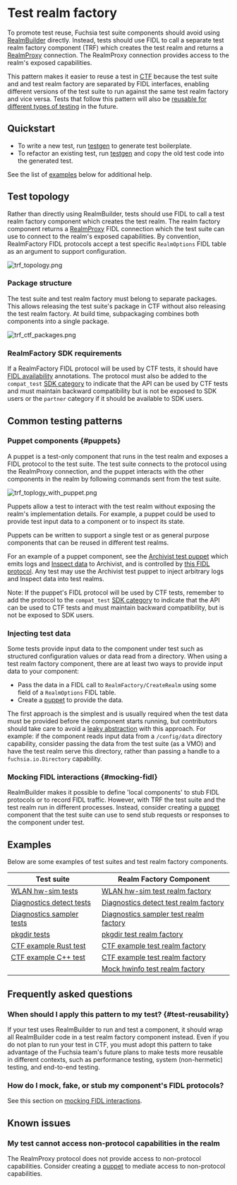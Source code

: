 # Test realm factory

To promote test reuse, Fuchsia test suite components should avoid using
[RealmBuilder] directly. Instead, tests should use FIDL to call a separate
test realm factory component (TRF) which creates the test realm and returns a
[RealmProxy] connection. The RealmProxy connection provides access to the
realm's exposed capabilities.

This pattern makes it easier to reuse a test in [CTF] because the test suite and
and test realm factory are separated by FIDL interfaces, enabling different
versions of the test suite to run against the same test realm factory and vice
versa. Tests that follow this pattern will also be [reusable for different types
of testing](#test-reusability) in the future.

## Quickstart

* To write a new test, run [testgen] to generate test boilerplate.
* To refactor an existing test, run [testgen] and copy the old test code into
the generated test.

See the list of [examples](#examples) below for additional help.

## Test topology

Rather than directly using RealmBuilder, tests should use FIDL to call a test
realm factory component which creates the test realm. The realm factory
component returns a [RealmProxy] FIDL connection which the test suite can use to
connect to the realm's exposed capabilities. By convention, RealmFactory FIDL
protocols accept a test specific `RealmOptions` FIDL table as an argument to
support configuration.

![trf_topology.png](images/trf_topology.png)

### Package structure

The test suite and test realm factory must belong to separate packages. This
allows releasing the test suite's package in CTF without also releasing the test
realm factory. At build time, subpackaging combines both components into a
single package.

![trf_ctf_packages.png](images/trf_ctf_packages.png)

### RealmFactory SDK requirements

If a RealmFactory FIDL protocol will be used by CTF tests, it should have
[FIDL availability] annotations. The protocol must also be added to the
`compat_test` [SDK category] to indicate that the API can be used by CTF
tests and must maintain backward compatibility but is not be exposed to SDK
users or the `partner` category if it should be available to SDK users.

## Common testing patterns

### Puppet components {#puppets}

A puppet is a test-only component that runs in the test realm and exposes a FIDL
protocol to the test suite. The test suite connects to the protocol using the
RealmProxy connection, and the puppet interacts with the other components in
the realm by following commands sent from the test suite.

![trf_toplogy_with_puppet.png](images/trf_topology_with_puppet.png)

Puppets allow a test to interact with the test realm without exposing the
realm's implementation details. For example, a puppet could be used to provide
test input data to a component or to inspect its state.

Puppets can be written to support a single test or as general purpose components
that can be reused in different test realms.

For an example of a puppet component, see the [Archivist test puppet] which
emits logs and [Inspect data] to Archivist, and is controlled by
[this FIDL protocol][Archivist test puppet fidl]. Any test may use the Archivist
test puppet to inject arbitrary logs and Inspect data into test realms.

Note: If the puppet's FIDL protocol will be used by CTF tests, remember to
add the protocol to the `compat_test` [SDK category] to indicate that the
API can be used to CTF tests and must maintain backward compatibility, but is
not be exposed to SDK users.

### Injecting test data

Some tests provide input data to the component under test such as structured
configuration values or data read from a directory. When using a test realm
factory component, there are at least two ways to provide input data to your
component:

* Pass the data in a FIDL call to `RealmFactory/CreateRealm` using some field
  of a `RealmOptions` FIDL table.
* Create a [puppet](#puppets) to provide the data.

The first approach is the simplest and is usually required when the test data
must be provided before the component starts running, but contributors should
take care to avoid a [leaky abstraction] with this approach. For example: if the
component reads input data from a `/config/data` directory capability, consider
passing the data from the test suite (as a VMO) and have the test realm serve
this directory, rather than passing a handle to a `fuchsia.io.Directory`
capability.

### Mocking FIDL interactions {#mocking-fidl}

RealmBuilder makes it possible to define 'local components' to stub FIDL
protocols or to record FIDL traffic. However, with TRF the test suite and the
test realm run in different processes. Instead, consider creating a
[puppet](#puppets) component that the test suite can use to send stub requests
or responses to the component under test.

## Examples

Below are some examples of test suites and test realm factory components.

Test suite                   | Realm Factory Component
---------------------------- | ------------------------------------------------
[WLAN hw-sim tests]          | [WLAN hw-sim test realm factory]
[Diagnostics detect tests]   | [Diagnostics detect test realm factory]
[Diagnostics sampler tests]  | [Diagnostics sampler test realm factory]
[pkgdir tests]               | [pkgdir test realm factory]
[CTF example Rust test]      | [CTF example test realm factory]
[CTF example C++ test]       | [CTF example test realm factory]
|                            | [Mock hwinfo test realm factory]


## Frequently asked questions

### When should I apply this pattern to my test? {#test-reusability}

If your test uses RealmBuilder to run and test a component, it should wrap all
RealmBuilder code in a test realm factory component instead. Even if you do not
plan to run your test in CTF, you must adopt this pattern to take advantage of
the Fuchsia team's future plans to make tests more reusable in different
contexts, such as performance testing, system (non-hermetic) testing, and
end-to-end testing.

### How do I mock, fake, or stub my component's FIDL protocols?

See this section on [mocking FIDL interactions](#mocking-fidl).

## Known issues

### My test cannot access non-protocol capabilities in the realm

The RealmProxy protocol does not provide access to non-protocol capabilities.
Consider creating a [puppet](#puppets) to mediate access to non-protocol
capabilities.

<!-- Links -->
[leaky abstraction]: https://en.wikipedia.org/wiki/Leaky_abstraction

<!-- References to other docs -->
[CTF]: /docs/development/testing/ctf/compatibility_testing.md
[FIDL availability]: /docs/reference/fidl/language/versioning.md
[Inspect data]: /docs/development/diagnostics/inspect/README.md
[RealmBuilder]: /docs/development/testing/components/realm_builder.md
[SDK category]: /docs/contribute/sdk/categories.md

<!-- Source code and examples. Please link to https://cs.opensource.google -->
[testgen]: https://cs.opensource.google/fuchsia/fuchsia/+/main:tools/testgen/
[RealmProxy]: https://cs.opensource.google/fuchsia/fuchsia/+/main:sdk/fidl/fuchsia.testing.harness/realm_proxy.fidl
[Archivist test puppet]: https://cs.opensource.google/fuchsia/fuchsia/+/main:src/diagnostics/archivist/testing/puppet
[Archivist test puppet fidl]: https://cs.opensource.google/fuchsia/fuchsia/+/main:src/diagnostics/archivist/testing/fidl/puppet.test.fidl
[WLAN hw-sim tests]: https://cs.opensource.google/fuchsia/fuchsia/+/main:src/connectivity/wlan/testing/hw-sim/test
[WLAN hw-sim test realm factory]: https://cs.opensource.google/fuchsia/fuchsia/+/main:src/connectivity/wlan/testing/hw-sim/testing/realm-factory
[Diagnostics detect tests]: https://cs.opensource.google/fuchsia/fuchsia/+/main:src/diagnostics/detect/integration
[Diagnostics detect test realm factory]: https://cs.opensource.google/fuchsia/fuchsia/+/main:src/diagnostics/detect/testing/realm-factory
[Diagnostics sampler tests]:  https://cs.opensource.google/fuchsia/fuchsia/+/main:src/diagnostics/sampler/tests
[Diagnostics sampler test realm factory]: https://cs.opensource.google/fuchsia/fuchsia/+/main:src/diagnostics/sampler/testing/realm-factory
[pkgdir tests]:  https://cs.opensource.google/fuchsia/fuchsia/+/main:src/sys/pkg/tests/pkgdir/src
[pkgdir test realm factory]: https://cs.opensource.google/fuchsia/fuchsia/+/main:src/sys/pkg/tests/pkgdir/test_realm_proxy
[CTF example Rust test]: https://cs.opensource.google/fuchsia/fuchsia/+/main:sdk/ctf/tests/examples/fidl/fuchsia.examples/rust
[CTF example C++ test]: https://cs.opensource.google/fuchsia/fuchsia/+/main:sdk/ctf/tests/examples/fidl/fuchsia.examples/cc
[CTF example test realm factory]: https://cs.opensource.google/fuchsia/fuchsia/+/main:sdk/ctf/tests/examples/fidl/fuchsia.examples/testing/realm-factory
[Mock hwinfo test realm factory]: https://cs.opensource.google/fuchsia/fuchsia/+/main:src/hwinfo/mock/integration/testing/realm-factory
